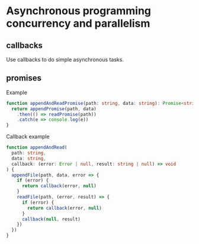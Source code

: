 # Asynchronous programming concurrency and parallelism
## callbacks
Use callbacks to do simple asynchronous tasks.

## promises
Example

```ts
function appendAndReadPromise(path: string, data: string): Promise<string> {
  return appendPromise(path, data)
    .then(() => readPromise(path))
    .catch(e => console.log(e))
}
```

Callback example

```ts
function appendAndRead(
  path: string,
  data: string,
  callback: (error: Error | null, result: string | null) => void
) {
  appendFile(path, data, error => {
    if (error) {
      return callback(error, null)
    }
    readFile(path, (error, result) => {
      if (error) {
        return callback(error, null)
      }
      callback(null, result)
    })
  })
}
```
